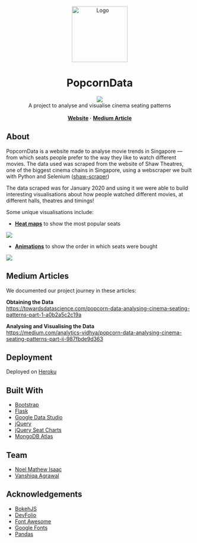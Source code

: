 <br />
<p align="center">
  <a href="https://popcorn-data.herokuapp.com/">
    <img src="static/images/popcornDataLogo.png" alt="Logo" width="150" height="150">
  </a>

  <h1 align="center">PopcornData</h1>

  <p align="center">
  <a href="https://travis-ci.com/PopcornData/popcorn-data-website">
    <img src="https://travis-ci.com/PopcornData/popcorn-data-website.svg?branch=master">
  </a>
  <br />
    A project to analyse and visualise cinema seating patterns
    <br />
    <br />
    <b>
      <a href="https://popcorn-data.herokuapp.com/">Website</a>
    </b>
    <b>·</b>
    <b>
    <a href="https://medium.com/analytics-vidhya/popcorn-data-analysing-cinema-seating-patterns-part-ii-987fbde9d363">Medium Article</a>
    </b>
  </p>
</p>


## About
PopcornData is a website made to analyse movie trends in Singapore — from which seats people prefer to the way they like to watch different movies. 
The data used was scraped from the website of Shaw Theatres, one of the biggest cinema chains in Singapore, using a webscraper we built with Python and Selenium ([shaw-scraper](https://github.com/PopcornData/shaw-scraper))

The data scraped was for January 2020 and using it we were able to build interesting visualisations about how people watched different movies, at different halls, theatres and timings! 

Some unique visualisations include:

* [**Heat maps**](https://popcorn-data.herokuapp.com/frequencycharts/JCube%20Hall%205) to show the most popular seats
<img src="https://github.com/PopcornData/popcorn-data-website/blob/master/static/images/frequencyChart.png"/>

* [**Animations**](https://popcorn-data.herokuapp.com/seat-buy-order/Jumanji:%20The%20Next%20Level/Nex/nex%20Hall%206/27%20Jan%202020/16:10) to show the order in which seats were bought
<img src="https://github.com/PopcornData/popcorn-data-website/blob/master/static/images/seat_buy_order_gif.gif"/>


## Medium Articles
We documented our project journey in these articles:

**Obtaining the Data**<br>
https://towardsdatascience.com/popcorn-data-analysing-cinema-seating-patterns-part-1-a0b2a5c2c19a

**Analysing and Visualising the Data**<br>
https://medium.com/analytics-vidhya/popcorn-data-analysing-cinema-seating-patterns-part-ii-987fbde9d363

## Deployment
Deployed on [Heroku](https://www.heroku.com)

## Built With
* [Bootstrap](https://getbootstrap.com)
* [Flask](https://flask.palletsprojects.com/en/1.1.x/)
* [Google Data Studio](https://datastudio.google.com/)
* [jQuery](https://jquery.com)
* [jQuery Seat Charts](https://github.com/mateuszmarkowski/jQuery-Seat-Charts)
* [MongoDB Atlas](https://www.mongodb.com/cloud/atlas)


## Team
* [Noel Mathew Isaac](https://github.com/noelmathewisaac)
* [Vanshiqa Agrawal](https://github.com/vanshiqa)

## Acknowledgements 
* [BokehJS](https://github.com/bokeh/bokeh/tree/master/bokehjs)
* [DevFolio](https://bootstrapmade.com/devfolio-bootstrap-portfolio-html-template/)
* [Font Awesome](https://fontawesome.com)
* [Google Fonts](https://fonts.google.com/)
* [Pandas](https://pandas.pydata.org/)


